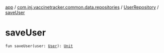 [app](../../index.md) / [com.jnj.vaccinetracker.common.data.repositories](../index.md) / [UserRepository](index.md) / [saveUser](./save-user.md)

# saveUser

`fun saveUser(user: `[`User`](../../com.jnj.vaccinetracker.common.data.models.api.response/-user/index.md)`): `[`Unit`](https://kotlinlang.org/api/latest/jvm/stdlib/kotlin/-unit/index.html)